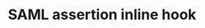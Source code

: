 ---
title: SAML assertion inline hook
excerpt: Learn how to easily implement a SAML Assertion inline hook
layout: Guides
sections:
 - main
---